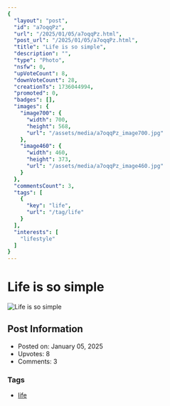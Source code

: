 ```yaml
---
{
  "layout": "post",
  "id": "a7oqqPz",
  "url": "/2025/01/05/a7oqqPz.html",
  "post_url": "/2025/01/05/a7oqqPz.html",
  "title": "Life is so simple",
  "description": "",
  "type": "Photo",
  "nsfw": 0,
  "upVoteCount": 8,
  "downVoteCount": 28,
  "creationTs": 1736044994,
  "promoted": 0,
  "badges": [],
  "images": {
    "image700": {
      "width": 700,
      "height": 568,
      "url": "/assets/media/a7oqqPz_image700.jpg"
    },
    "image460": {
      "width": 460,
      "height": 373,
      "url": "/assets/media/a7oqqPz_image460.jpg"
    }
  },
  "commentsCount": 3,
  "tags": [
    {
      "key": "life",
      "url": "/tag/life"
    }
  ],
  "interests": [
    "lifestyle"
  ]
}
---
```


# Life is so simple

![Life is so simple](/assets/media/a7oqqPz_image700.jpg)

## Post Information

- Posted on: January 05, 2025
- Upvotes: 8
- Comments: 3

### Tags

- [life](/tag/life)
